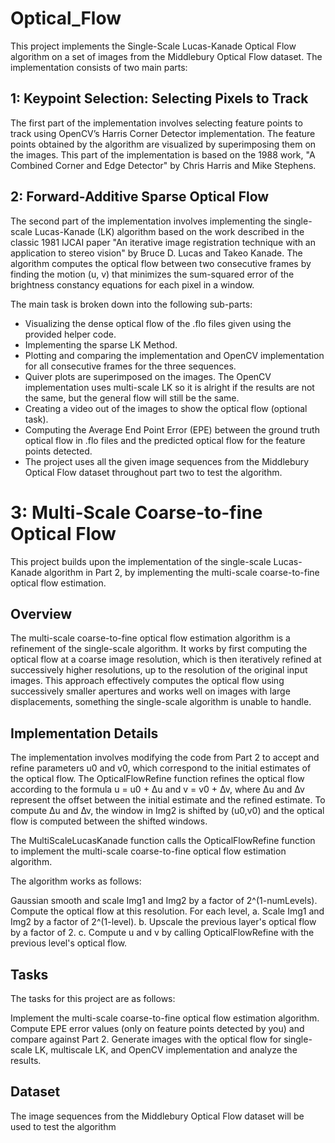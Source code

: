 

# Optical_Flow

This project implements the Single-Scale Lucas-Kanade Optical Flow algorithm on a set of images from the Middlebury Optical Flow dataset. The implementation consists of two main parts:



## 1: Keypoint Selection: Selecting Pixels to Track

The first part of the implementation involves selecting feature points to track using OpenCV’s Harris Corner Detector implementation. The feature points obtained by the algorithm are visualized by superimposing them on the images. This part of the implementation is based on the 1988 work, "A Combined Corner and Edge Detector" by Chris Harris and Mike Stephens.

## 2: Forward-Additive Sparse Optical Flow

The second part of the implementation involves implementing the single-scale Lucas-Kanade (LK) algorithm based on the work described in the classic 1981 IJCAI paper "An iterative image registration technique with an application to stereo vision" by Bruce D. Lucas and Takeo Kanade. The algorithm computes the optical flow between two consecutive frames by finding the motion (u, v) that minimizes the sum-squared error of the brightness constancy equations for each pixel in a window.

The main task is broken down into the following sub-parts:

- Visualizing the dense optical flow of the .flo files given using the provided helper code.
- Implementing the sparse LK Method.
- Plotting and comparing the implementation and OpenCV implementation for all consecutive frames for the three sequences.  
- Quiver plots are superimposed on the images. The OpenCV implementation uses multi-scale LK so it is alright if the results are not the same, but the general flow will still be the same.
- Creating a video out of the images to show the optical flow (optional task).
- Computing the Average End Point Error (EPE) between the ground truth optical flow in .flo files and the predicted optical flow for the feature points detected.
- The project uses all the given image sequences from the Middlebury Optical Flow dataset throughout part two to test the algorithm.


# 3: Multi-Scale Coarse-to-fine Optical Flow

This project builds upon the implementation of the single-scale Lucas-Kanade algorithm in Part 2, by implementing the multi-scale coarse-to-fine optical flow estimation.

## Overview
The multi-scale coarse-to-fine optical flow estimation algorithm is a refinement of the single-scale algorithm. It works by first computing the optical flow at a coarse image resolution, which is then iteratively refined at successively higher resolutions, up to the resolution of the original input images. This approach effectively computes the optical flow using successively smaller apertures and works well on images with large displacements, something the single-scale algorithm is unable to handle.

## Implementation Details
The implementation involves modifying the code from Part 2 to accept and refine parameters u0 and v0, which correspond to the initial estimates of the optical flow. The OpticalFlowRefine function refines the optical flow according to the formula u = u0 + ∆u and v = v0 + ∆v, where ∆u and ∆v represent the offset between the initial estimate and the refined estimate. To compute ∆u and ∆v, the window in Img2 is shifted by (u0,v0) and the optical flow is computed between the shifted windows.

The MultiScaleLucasKanade function calls the OpticalFlowRefine function to implement the multi-scale coarse-to-fine optical flow estimation algorithm.

The algorithm works as follows:

Gaussian smooth and scale Img1 and Img2 by a factor of 2^(1-numLevels).
Compute the optical flow at this resolution.
For each level,
a. Scale Img1 and Img2 by a factor of 2^(1-level).
b. Upscale the previous layer's optical flow by a factor of 2.
c. Compute u and v by calling OpticalFlowRefine with the previous level's optical flow.
## Tasks
The tasks for this project are as follows:

Implement the multi-scale coarse-to-fine optical flow estimation algorithm.
Compute EPE error values (only on feature points detected by you) and compare against Part 2.
Generate images with the optical flow for single-scale LK, multiscale LK, and OpenCV implementation and analyze the results.
## Dataset
The image sequences from the Middlebury Optical Flow dataset will be used to test the algorithm
